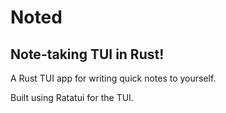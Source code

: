 # Noted
## Note-taking TUI in Rust!
A Rust TUI app for writing quick notes to yourself.

Built using Ratatui for the TUI.  
